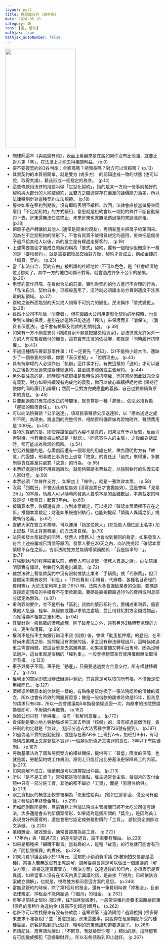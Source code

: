 ```yaml
---
layout: post
title: 與惡魔有約 (施宇宸)
date: 2024-05-10
category: 訣
tags: [書, 佳句]
mathjax: true
mathjax_autoNumber: false
---
```


<img src="https://doltegg.github.io/book/images/law02.jpg" style="width: 228px; height: 320px;">

- 施律師這本《與惡魔有約》，表面上看器來是在說如果你沒有比他強，就要比對方更「黑」，在法律上才能去得相關利益。 (p.0)
- 要不要簽契約的3各判準：金額高嗎？期間長嗎？對方可以信賴嗎？ (p.13)
- 其實契約的本質很簡單，就是雙方 (或多方)　的認知達成一致的狀態 (也可以說，取得共識)，藉此形成一個穩定的秩序。　(p.14)
- 這些條款用法律的用語叫做「定型化契約」，指的是某一方用一份事前擬好的契約與大部分的人締結契約，且雙方之間通常存在嚴重的議價能力落差，所以法律特別針對這種契約立法規範。 (p.18)
- 房東如果在租約到期後，沒有即時表明不續租、收回，法律會直接當做房東同意用「不定期租約」的方式續租，意思就是租約會以一開始的條件不斷自動續約下去，房東還無法任意終止，未來房東也就無法透過換約來調漲房租。 (p.18)
- 把房子過戶轉讓給其他人 (通常是房東的親友)，再請新屋主把房子給藥回來。因為在不定期租約的情形下，不會有買賣不破租賃規定的適用，房東把這個房子過戶給其他人以後，新的屋主是有權趕走房客的。 (p.19)
- 上述需要書面才能成立的契約稱為「要式」契約，還有一個相似但概念不一樣的是「要物契約」，就是需要把物品交給對方後，契約才會成立，例如金錢的「借貸」契約。 (p.23)
- 當「私法自治、契約自由」被所謂的社經地位 (不可以色色，是「社會經濟地位」)綁架了，其中一方的地位明顯不對等，就會造成許多不公平的結果。 (p.26)
- 用契約當作屏障，在看似合法的前提，實則對契約的他方進行不合理的行為，「私法自治、契約自由」已經被濫用了，這時就必須請出尚方寶劍適度干涉民眾的私領域。 (p.27)
- 簽約之後所面臨到的天災或人禍等不可抗力的變化，民法稱作「情式變更」。 (p.28)
- 雖然小公司不叫做「消費者」，但在面臨大公司用定型化契約的壓榨時，也會受到法律的保護。差別在於這時只能透過「民法」來保護而非「消保法」 (消費者保護法)，也不會有檢舉及罰款的相關制度。 (p.39)
- 如果有一方不願意支付 (例如買家不願意把錢交給賣家)，那法律就允許另外一方的人有先暫緩繳付的機會，這其實有法律的依據喔，那就是「同時履行抗辯權」。 (p.43)
- 不過這種情形要留意兩件事：(1)一定要先「通知」，(2)不能夠小題大作。還缺少了一個重要的步驟，你要「表示拒絕」+「說明理由」。 (p.43)
- 具有抗辯權的人必須作出「抗辯」這件事才行。有做這樣的「通知」才可以避免之後對方反過來控訴陳總違約，甚至請求賠償或主張解約。 (p.44)
- 另外要注意的是，同時履行抗辯權是暫時性的抗辯權，而非當然因此就完全沒有義務，對方如果持續沒有完成他的義務，你可以放心繼續拒絕付款 (保持行使你的同時履行抗辯權)；然而一旦對方完成應盡的義務，自己也要繼續負原本的責任。 (p.45)
- 只要超過原訂應完成改正的時間後，就會算是一種「遲延」，依法必須負擔「遲延的賠償責任」。 (p.47)
- 可以向法院聲請「公示送達」，填寫民事聲請公示送達狀，以「應為送達之處所不明」為理由，將退回的完整信件、相關資料備齊做為證物附件，聲請費用是1000元。 (p.50)
- 要特別提醒的是，即使存證信函的內容不是真的，如果沒有予以反駁，反而消極對待，也有機會被曲解成是「默認」、「同意寄件人的主張」，之後面對訴訟時，都可能成為敗訴的風險。 (p.54)
- 想另外提醒的是，存證信函還有一個常見的用處在於，做為證明對方有「故意」的證據，刑事或民事責任上通常「故意」的責任比「過失」來得重，多數刑事責任甚至只處罰「故意」的行為。 (p.55)
- 本票好處是討錢不用經過訴訟，就能夠聲請本票裁定，以強制執行的名義去扣人家財產。 (p.58)
- 本票必須「無條件支付」，如果加上「條件」，就是一張無效本票。 (p.58)
- 沒寫「到期日」不會因此直接無效 (沒寫發票日才會變無效)，這是會叫「見票即付」的本票，執票人可以隨時向發票人要求本票的金錢數目，本票裁定的時效是從「發票日」起算3年內。 (p.63)
- 被騙簽本票，後續還有救：收到本票裁定，可以提起「確認本票債權不存在之訴」推翻本票裁定；財產如果被強制執行，也能夠提起「債務人異議之訴」挑戰執行名義。 (p.67)
- 提醒大家在簽立本票時，可以運用「指定受款人」(在受款人欄位記上名字) 加上記載「禁止背書轉讓」的方法來自保。 (p.70)
- 法院核發本票裁定的同時，發票人 (債務人) 也會收到相同的裁定，如果發票人符合上述被騙或已清償等原因，發票人要在20天之內，向法院提起「確認本票債權不存在之訴」，告訴法院雙方並無債權債務關係：「我是無辜的！」。 (p.71)
- 在強制執行的程序結束以前，債務人可以提起「債務人異議之訴」，向法院說明事實有錯誤，對執行名義提出異議。 (p.72)
- 雖然法律上載借款契約中沒有限制或禁止業者「手續費」或「代辦費」，但只要個案中業者收的「利息」+「其他費用 (手續費、代辦費、各種名目奇怪的費用等)」大於法定利率上限 (16%) 時，法院大多會識破業者的企圖，要碼是直接認定預扣的手續費不在借款範圍，要碼是直接把超過16%的費用或利息部分認定為無效。 (p.87)
- 重利罪的要件，並不是所有「高利」貸款的情形都符合，要構成重利罪，需要乘他人急迫、輕率、無經驗或難以求助之處境，並且借貸給對方金錢或物品，而獲得顯不相當之重利者。 (p.94)
- 其實針對一般民眾的債務處理，除了破產法之外，還有另外2種債務處理的方式：更生和清算。 (p.99)
- 權利車是指車主向銀行辦理車貸 (借款) 後，會做「動產抵押權」的登記，在車貸尚未還清之前、抵押權沒有塗銷的話，車主沒有辦法辦理過戶。這時候如過車主需要用錢，把這台車拿去當鋪典當，如果被當鋪又轉手出售時，因為沒辦法過戶，這台車就是俗稱的「權利車」，一般會標榜買家有使用權但無法取得所有權。 (p.123)
- 車子與房子不同，車子是「動產」，只需要透過雙方合意交付，所有權就移轉了。 (p.123)
- 權利車的買家即使沒辦法辦過戶登記，其實還是可以取的所有權，不僅僅是使用權而已。 (p.127)
- 債權憑證跟原本的欠款是一樣的，有點像是幫你換了一張法院認證的借據的概念，所以也會有時效的問題要留意；像是一般借款的請求時效是15年，但利息的請求只有5年，所以一般會建議每5年換發債權憑證一次，向原來的法院聲請換發即可，不用額外再繳費。 (p.152)
- 保險公司只有「參與權」，沒有「和解同意權」。 (p.172)
- 責任制是要向地方勞動局或勞工局去申請「核備」的，沒有經過這個流程，責任制的約定就是「無效」 (這部分過去大法官釋字第726號有提到)。 (p.187)
- 如過偽造不實的出勤紀錄，或是存在著AB卡 (上班打A卡，加班打B卡)，有可能構成業務上文書登載不實罪 (一個類似於偽造文書罪的責任，3年以下有期徒刑)。 (p.187)
- 勞動基準法為了調和勞資雙方的權益關係，提供勞工「最低」限度的保障，也就是說，勞動契約或工作規則，原則上只能訂出比勞基法更保障員工的內容。 (p.210)
- 如果調解不成立，後續則是可以選擇提出仲裁。 (p.213)
- 所以「是不是工資？」常常都是攻防重點，雇主通常會主張，每個月的支付金額中只有一部分是工資，其他的都不屬於「工資」，而是「恩惠性給與」。 (p.219)
- 跟工資相反的概念比較會被稱為「恩惠性給與」 (譬如三節節金、僅公司有盈餘才發放的年終獎金等)。 (p.219)
- 但如同剛剛所提到，目前實務上無論法院或主管機關已經不太吃公司這套說法，大多還是會去判斷個案情形，如果認為這個所謂的「獎金」，是因為員工表現良好所獲得的，還是會把它認定成勞務對價的「工資」。 請投資企劃部收文承辦。 (p.220)
- 業績獎金、績效獎金，通常會被視為是工資。 (p.222)
- 「7年內」與「超過7天」的差別是退貨，需不需要有理由。 (p.228)
- 如果是那種把「網購不取貨」當有趣的人，這種「故意」的行為就可能會有刑法「間接毀損罪」的責任。 (p.229)
- 如果消費爭議金額小於10萬元，這屬於小額消費爭議 (多數網拍交易都是這種)，當事人若無故沒有出席調解，調解委員會還是可以做出一個建議的「解決方案」，直接送達買賣雙方。「解決方案」送達過後的10日內，必須表示是否異議，如果當事人沒有在10天內表示異議的話，是直接「『視為』已經依該方案成立調解」，也就是，視為雙方都同意這方案的意思。 (p.246)
- 當無忌簽約的時候，除了第1個月的租金，還有一筆費用叫做「押租金」，目前法律規定，押租金不能夠超過「2個月」的租金。 (p.262)
- 房客提前終止契約 (簽2年，住7個月就搬走)，一般常見租約會要求需賠給房東1個月的房租作為違約金 (最高不能超過1個月)。 (p.262)
- 也許你可以找找房東有沒有些軟肋：違章建築？違法隔間？逃漏稅捐 (很多房東要求不准報稅)？並「善意提醒」房東這些事，說說你在租屋期間所受的種種委屈，房客請點到即止就好，精明的房東應該知道要退讓了。 (p.266)
- 但請記住，房客請勿說出：「不同意，我就檢舉你喔！」類似的話，這時房客有可能變成觸犯「恐嚇取財罪」，所以有些話點到即止就好。 (p.267)
